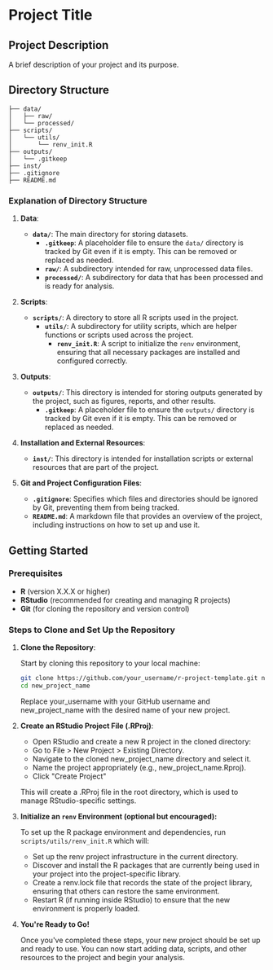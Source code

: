 # Project Title

## Project Description

A brief description of your project and its purpose.

## Directory Structure
```
├── data/
│   ├── raw/
│   └── processed/
├── scripts/
│   └── utils/
│       └── renv_init.R
├── outputs/
│   └── .gitkeep
├── inst/
├── .gitignore
├── README.md

```
### Explanation of Directory Structure

1. **Data**:
   - **`data/`**: The main directory for storing datasets.
     - **`.gitkeep`**: A placeholder file to ensure the `data/` directory is tracked by Git even if it is empty. This can be removed or replaced as needed.
     - **`raw/`**: A subdirectory intended for raw, unprocessed data files.
     - **`processed/`**: A subdirectory for data that has been processed and is ready for analysis.

2. **Scripts**:
   - **`scripts/`**: A directory to store all R scripts used in the project.
     - **`utils/`**: A subdirectory for utility scripts, which are helper functions or scripts used across the project.
       - **`renv_init.R`**: A script to initialize the `renv` environment, ensuring that all necessary packages are installed and configured correctly.

3. **Outputs**:
   - **`outputs/`**: This directory is intended for storing outputs generated by the project, such as figures, reports, and other results.
     - **`.gitkeep`**: A placeholder file to ensure the `outputs/` directory is tracked by Git even if it is empty. This can be removed or replaced as needed.

4. **Installation and External Resources**:
   - **`inst/`**: This directory is intended for installation scripts or external resources that are part of the project.

5. **Git and Project Configuration Files**:
   - **`.gitignore`**: Specifies which files and directories should be ignored by Git, preventing them from being tracked.
   - **`README.md`**: A markdown file that provides an overview of the project, including instructions on how to set up and use it.

## Getting Started

### Prerequisites
- **R** (version X.X.X or higher)
- **RStudio** (recommended for creating and managing R projects)
- **Git** (for cloning the repository and version control)

### Steps to Clone and Set Up the Repository

1. **Clone the Repository**:
   
   Start by cloning this repository to your local machine:

   ```bash
   git clone https://github.com/your_username/r-project-template.git new_project_name
   cd new_project_name
   ```
   Replace your_username with your GitHub username and new_project_name with the desired name of your new project.

2. **Create an RStudio Project File (.RProj)**:
   
   - Open RStudio and create a new R project in the cloned directory:
   - Go to File > New Project > Existing Directory.
   - Navigate to the cloned new_project_name directory and select it.
   - Name the project appropriately (e.g., new_project_name.Rproj).
   - Click "Create Project"

   This will create a .RProj file in the root directory, which is used to manage RStudio-specific settings.

3. **Initialize an `renv` Environment (optional but encouraged):**
   
   To set up the R package environment and dependencies, run `scripts/utils/renv_init.R` which will:
   
   - Set up the renv project infrastructure in the current directory.
   - Discover and install the R packages that are currently being used in your project into the project-specific library.
   - Create a renv.lock file that records the state of the project library, ensuring that others can restore the same environment.
   - Restart R (if running inside RStudio) to ensure that the new environment is properly loaded.

4. **You're Ready to Go!**

   Once you've completed these steps, your new project should be set up and ready to use. You can now start adding data, scripts, and other resources to the project and begin your analysis.